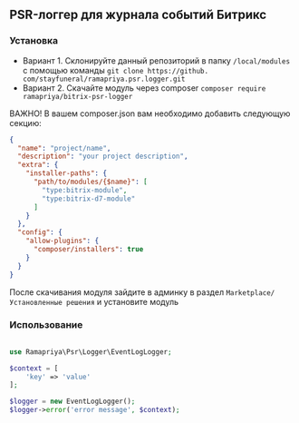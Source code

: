 ## PSR-логгер для журнала событий Битрикс

### Установка

- Вариант 1. Склонируйте данный репозиторий в папку `/local/modules` с помощью
  команды `git clone https://github. com/stayfuneral/ramapriya.psr.logger.git`
- Вариант 2. Скачайте модуль через composer `composer require ramapriya/bitrix-psr-logger`

ВАЖНО! В вашем composer.json вам необходимо добавить следующую секцию:

```json
{
  "name": "project/name",
  "description": "your project description",
  "extra": {
    "installer-paths": {
      "path/to/modules/{$name}": [
        "type:bitrix-module",
        "type:bitrix-d7-module"
      ]
    }
  },
  "config": {
    "allow-plugins": {
      "composer/installers": true
    }
  }
}
```

После скачивания модуля зайдите в админку в раздел `Marketplace/Установленные решения` и установите модуль

### Использование

```php

use Ramapriya\Psr\Logger\EventLogLogger;

$context = [
    'key' => 'value'
];

$logger = new EventLogLogger();
$logger->error('error message', $context);

```
